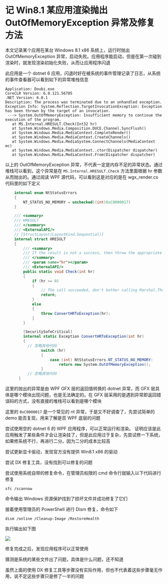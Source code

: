 # 记 Win8.1 某应用渲染抛出 OutOfMemoryException 异常及修复方法

本文记录某个应用在某台 Windows 8.1 x86 系统上，运行时抛出 OutOfMemoryException 异常，启动失败。应用程序能启动，但是在第一次碰到渲染时，就发现渲染初始化失败，从而让应用程序闪退

<!--more-->
<!-- 发布 -->
<!-- 博客 -->

此应用是一个 dotnet 6 应用，闪退时好在被系统的事件管理记录了日志，从系统的事件查看器可以看到如下的异常堆栈信息

```
Application: Doubi.exe
CoreCLR Version: 6.0.121.56705
.NET Version: 6.0.1
Description: The process was terminated due to an unhandled exception.
Exception Info: System.Reflection.TargetInvocationException: Exception has been thrown by the target of an invocation.
 ---> System.OutOfMemoryException: Insufficient memory to continue the execution of the program.
   at MS.Internal.HRESULT.Check(Int32 hr)
   at System.Windows.Media.Composition.DUCE.Channel.SyncFlush()
   at System.Windows.Media.MediaContext.CompleteRender()
   at System.Windows.Media.MediaContext.CreateChannels()
   at System.Windows.Media.MediaSystem.ConnectChannels(MediaContext mc)
   at System.Windows.Media.MediaContext..ctor(Dispatcher dispatcher)
   at System.Windows.Media.MediaContext.From(Dispatcher dispatcher)
```

以上的 OutOfMemoryException 异常，不代表一定是内存不足的异常状态。通过堆栈可以看到，这个异常是在 `MS.Internal.HRESULT.Check` 方法里面根据 hr 参数从而抛出的。通过阅读 WPF 源代码，可以看到这是对应的是在 wgx_render.cs 代码里的如下定义

```csharp
    internal enum NtStatusErrors
    {
        NT_STATUS_NO_MEMORY = unchecked((int)0xC0000017)
    }

    /// <summary>
    /// HRESULT
    /// </summary>
    /// <ExternalAPI/>
    // [StructLayout(LayoutKind.Sequential)]
    internal struct HRESULT
    {
        /// <summary>
        /// If the result is not a success, then throw the appropriate exception.
        /// </summary>
        /// <param name="hr"></param>
        /// <ExternalAPI/>
        public static void Check(int hr)
        {
            if (hr >= 0)
            {
                // The call succeeded, don't bother calling Marshal.ThrowExceptionForHr
                return;
            }
            else
            {
                throw ConvertHRToException(hr);
            }
        }

        [SecuritySafeCritical]
        internal static Exception ConvertHRToException(int hr)
        {
          // 忽略其他代码
                switch (hr)
                {
                    case (int) NtStatusErrors.NT_STATUS_NO_MEMORY:
                        return new System.OutOfMemoryException();
                }
          // 忽略其他代码
      }
```

这里的抛出的异常是由 WPF GFX 层的返回值转换的 dotnet 异常，而 GFX 层具体是哪个模块出现问题，也是无法确定的。在 GFX 层采用的是遇到异常即返回错误码的方式，没有直接的堆栈可以看到是哪个模块

这里的 `0xC0000017` 是一个常见的 nt 异常，于是又不好调查了，先尝试简单的 demo 能否复现，用来了解是否 WPF 底层的问题

尝试使用空的 dotnet 6 的 WPF 应用程序，可以正常运行和渲染。 证明应该是此应用触发了某些条件才会让渲染挂了，但是此应用过于复杂，先尝试修一下系统，如果修系统不行，再进行二分。因为二分的成本比较高

尝试更新显卡驱动，发现官方没有提供 Win8.1 x86 的驱动

尝试 DX 修复工具，没有找到可以修复的问题

尝试使用系统自带的修复命令，在管理员权限的 cmd 命令行就输入以下代码进行修复

```
sfc /scannow
```

命令输出 Windows 资源保护找到了损坏文件并成功修复了它们

接着使用管理员的 PowerShell 进行 Dism 修复，命令如下

```
dism /online /Cleanup-Image /RestoreHealth
```

执行输出如下图

<!-- ![](image/记 Win8.1 某应用渲染抛出 OutOfMemoryException 异常及修复方法/记 Win8.1 某应用渲染抛出 OutOfMemoryException 异常及修复方法0.png) -->
![](http://image.acmx.xyz/lindexi%2F202297117491956.jpg)

修复完成之后，发现应用程序可以正常使用

猜测是系统的某些文件出了问题，具体是什么问题，还不知道

虽然上面的使用 DX 修复工具等步骤没有实际作用，但也不代表着这些步骤毫无作用，说不定这些步骤只是修了一半的问题
